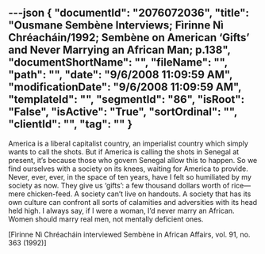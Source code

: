 ---json
{
  "documentId": "2076072036",
  "title": "Ousmane Sembène Interviews; Fìrinne Nì Chréacháin/1992; Sembène on American ‘Gifts’ and Never Marrying an African Man; p.138",
  "documentShortName": "",
  "fileName": "",
  "path": "",
  "date": "9/6/2008 11:09:59 AM",
  "modificationDate": "9/6/2008 11:09:59 AM",
  "templateId": "",
  "segmentId": "86",
  "isRoot": "False",
  "isActive": "True",
  "sortOrdinal": "",
  "clientId": "",
  "tag": ""
}
---

America is a liberal capitalist country, an imperialist country which simply wants to call the shots. But if America is calling the shots in Senegal at present, it’s because those who govern Senegal allow this to happen. So we find ourselves with a society on its knees, waiting for America to provide. Never, ever, ever, in the space of ten years, have I felt so humiliated by my society as now. They give us ‘gifts’: a few thousand dollars worth of rice—mere chicken-feed. A society can’t live on handouts. A society that has its own culture can confront all sorts of calamities and adversities with its head held high. I always say, if I were a woman, I’d never marry an African. Women should marry real men, not mentally deficient ones.

[Fìrinne Nì Chréacháin interviewed Sembène in African Affairs, vol. 91, no. 363 (1992)]
